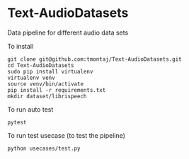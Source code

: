 # Text-AudioDatasets
Data pipeline for different audio data sets 

To install 
```
git clone git@github.com:tmontaj/Text-AudioDatasets.git
cd Text-AudioDatasets
sudo pip install virtualenv 
virtualenv venv 
source venv/bin/activate
pip install -r requirements.txt
mkdir dataset/librispeech
```

To run auto test
```
pytest
```

To run test usecase (to test the pipeline)
```
python usecases/test.py
```
